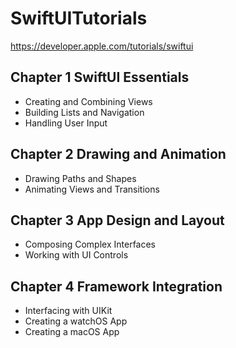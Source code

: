 # SwiftUITutorials
https://developer.apple.com/tutorials/swiftui

## Chapter 1 SwiftUI Essentials
- Creating and Combining Views
- Building Lists and Navigation
- Handling User Input
    
## Chapter 2 Drawing and Animation
- Drawing Paths and Shapes
- Animating Views and Transitions

## Chapter 3 App Design and Layout
- Composing Complex Interfaces
- Working with UI Controls
    
## Chapter 4 Framework Integration
- Interfacing with UIKit
- Creating a watchOS App
- Creating a macOS App
